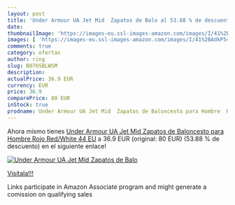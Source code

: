 ```yaml
---
layout: post
title: 'Under Armour UA Jet Mid  Zapatos de Balo al 53.88 % de descuento'
date: 
thumbnailImage: 'https://images-eu.ssl-images-amazon.com/images/I/41%2BAdkP54%2BL._SL200_.jpg'
images: [ 'https://images-eu.ssl-images-amazon.com/images/I/41%2BAdkP54%2BL._SL200_.jpg' ]
comments: true
category: ofertas
author: ring
slug: B076SBLWSM
description:
actualPrice: 36.9 EUR
currency: EUR
price: 36.9
comparePrice: 80 EUR
inStock: true
prodname: Under Armour UA Jet Mid  Zapatos de Baloncesto para Hombre  Rojo  Red/White   44 EU
---
```


Ahora mismo tienes [Under Armour UA Jet Mid  Zapatos de Baloncesto para Hombre  Rojo  Red/White   44 EU](https://www.amazon.es/dp/B076SBLWSM/?tag=tolees-21) a 36.9 EUR (original: 80 EUR) (53.88 %  de descuento) en el siguiente enlace!

[![Under Armour UA Jet Mid  Zapatos de Balo](https://images-eu.ssl-images-amazon.com/images/I/41%2BAdkP54%2BL._SL200_.jpg)](https://www.amazon.es/dp/B076SBLWSM/?tag=tolees-21)

[Visítala!!!](https://www.amazon.es/dp/B076SBLWSM/?tag=tolees-21)

Links participate in Amazon Associate program and might generate a comission on qualifying sales
